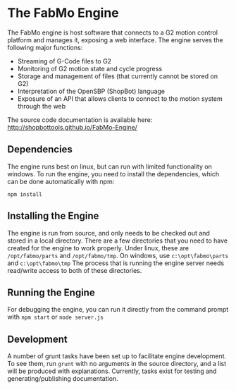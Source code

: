 The FabMo Engine
================
The FabMo engine is host software that connects to a G2 motion control platform and manages it, exposing a web interface.  The engine serves the following major functions:

* Streaming of G-Code files to G2
* Monitoring of G2 motion state and cycle progress
* Storage and management of files (that currently cannot be stored on G2)
* Interpretation of the OpenSBP (ShopBot) language
* Exposure of an API that allows clients to connect to the motion system through the web

The source code documentation is available here: http://shopbottools.github.io/FabMo-Engine/ 

Dependencies
------------
The engine runs best on linux, but can run with limited functionality on windows.  To run the engine, you need to install the dependencies, which can be done automatically with npm:

```
npm install
```

Installing the Engine
---------------------
The engine is run from source, and only needs to be checked out and stored in a local directory.   There are a few directories that you need to have created for the engine to work properly.  Under linux, these are `/opt/fabmo/parts` and `/opt/fabmo/tmp`.  On windows, use `c:\opt\fabmo\parts` and `c:\opt\fabmo\tmp` The process that is running the engine server needs read/write access to both of these directories.

Running the Engine
------------------
For debugging the engine, you can run it directly from the command prompt with `npm start` or `node server.js`

Development
-----------
A number of grunt tasks have been set up to facilitate engine development.  To see them, run `grunt` with no arguments in the source directory, and a list will be produced with explanations.  Currently, tasks exist for testing and generating/publishing documentation.
